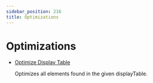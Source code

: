 ```yaml
---
sidebar_position: 216
title: Optimizations
---
```


# Optimizations

* [Optimize Display Table](optimizedisplaytable/index)

  Optimizes all elements found in the given displayTable.